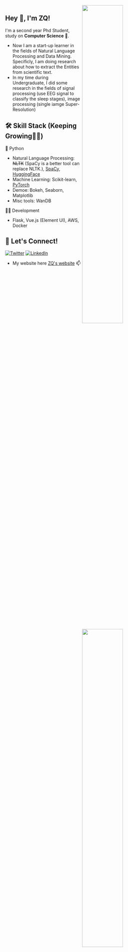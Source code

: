 <img align="right" width="51%" src="https://github-readme-stats.vercel.app/api?username=edzq&title_color=eb1f6a&icon_color=999&text_color=999999&bg_color=0,27282200,0000000F&show_icons=true&hide_border=true">

<img align='right' width='51%' src="https://github-readme-stats.vercel.app/api/top-langs/?username=edzq&hide=html,java,jupyter%20notebook,css&layout=compact&card_width=495&title_color=eb1f6a&icon_color=e28905&text_color=999999&bg_color=0,27282200,0000000F&hide_border=true">


## Hey 👋, I'm ZQ!

I'm a second year Phd Student, study on **Computer Science** 🔭. 

* Now I am a start-up learner in the fields of Natural Language Processing and Data Mining. Specificly, I am doing research about how to extract the Entities from scientific text.
* In my time during Undergraduate, I did some research in the fields of signal processing (use EEG signal to classify the sleep stages), image processing (single iamge Super-Resolution)

## 🛠 Skill Stack (Keeping Growing👨‍💻)

🐍 Python
- Natural Language Processing: ~~NLTK~~ (SpaCy is a better tool can replace NLTK.), [SpaCy](https://spacy.io/), [HuggingFace](https://huggingface.co/)
- Machine Learning: Scikit-learn, [PyTorch](https://pytorch.org/)
- Demoe: Bokeh, Seaborn, Matplotlib
- Misc tools: WanDB

👨‍💻 Development
- Flask, Vue.js (Element UI), AWS, Docker

## 🔗 Let's Connect!
<a href="https://twitter.com/Qi1998Temple" target="_blank"><img alt="Twitter" src="https://img.shields.io/badge/twitter-%231DA1F2.svg?&style=for-the-badge&logo=twitter&logoColor=white" /></a>
<a href="https://www.linkedin.com/in/qi-zhang-58162b216/" target="_blank"><img alt="LinkedIn" src="https://img.shields.io/badge/linkedin-%230077B5.svg?&style=for-the-badge&logo=linkedin&logoColor=white" /></a>

* My website here [ZQ's website](https://edzq.github.io) 📫
